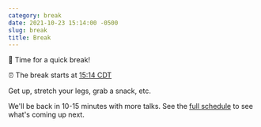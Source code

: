 ```yaml
---
category: break
date: 2021-10-23 15:14:00 -0500
slug: break
title: Break
---
```


🚶 Time for a quick break!

:alarm_clock: The break starts at [15:14 CDT](https://time.is/compare/0314PM_23_October_2021_in_Chicago)

Get up, stretch your legs, grab a snack, etc.

 We'll be back in 10-15 minutes with more talks. See the [full schedule](https://2021.djangocon.us/talks/) to see what's coming up next.